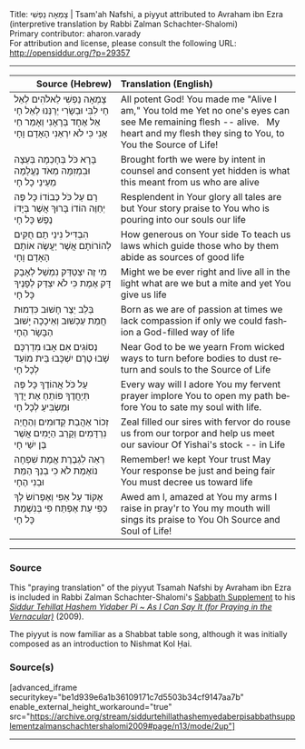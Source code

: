<html>
<head></head>
<body>
Title: צָמְאָה נַפְשִׁי | Tsam'ah Nafshi, a piyyut attributed to Avraham ibn Ezra (interpretive translation by Rabbi Zalman Schachter-Shalomi)<br />
Primary contributor: aharon.varady<br />
For attribution and license, please consult the following URL: <a href="http://opensiddur.org/?p=29357">http://opensiddur.org/?p=29357</a>
<p />
<hr />

<table style="margin-left: auto;margin-right: auto;" class="draggable">
<thead><tr><th id="x" style="text-align: right;">Source (Hebrew)</th><th style="text-align: left;">Translation (English)</th></tr></thead>
<tbody>
<tr><td style="vertical-align:top;">
<div class="liturgy" lang="he">
צָמְאָה נַפְשִׁי 
לֵאלֹהִים לְאֵל חָי
לִבִּי וּבְשָׂרִי 
יְרַנְּנוּ לְאֵל חָי
&nbsp;
<span class="acrostic">אֵ</span>ל אֶחָד בְּרָאָנִי 
וְאָמַר חַי אָנִי
כִּי לֹא יִרְאַנִי הָאָדָם וָחָי
</span></div></td>
 
<td style="vertical-align:top;">
<div class="english" lang="en">
All potent God! You made me
"Alive I am," You told me
Yet no one's eyes can see Me
remaining flesh -- alive. 
&nbsp;
My heart and my flesh 
they sing to You, 
to You the Source of Life! 
</div></td></tr>


<tr><td style="vertical-align:top;">
<div class="liturgy" lang="he">
<span class="acrostic">בָּ</span>רָא כֹּל בְּחָכְמָה 
בְּעֵצָה וּבִמְזִמָּה
מְאֹד נֶעֱלָמָה 
מֵעֵינֵי כָל חָי
</span></div></td>
 
<td style="vertical-align:top;">
<div class="english" lang="en">
Brought forth we were by intent
in counsel and consent
yet hidden is what this meant
from us who are alive
</div></td></tr>


<tr><td style="vertical-align:top;">
<div class="liturgy" lang="he">
<span class="acrostic">רָ</span>ם עַל כֹּל כְּבוֹדוֹ 
כָּל פֶּה יְחַוֶּה הוֹדוֹ
בָּרוּךְ אֲשֶׁר בְּיָדוֹ 
נֶפֶשׁ כָּל חָי
</span></div></td>
 
<td style="vertical-align:top;">
<div class="english" lang="en">
Resplendent in Your glory
all tales are but Your story
praise to You who is pouring
into our souls our life
</div></td></tr>


<tr><td style="vertical-align:top;">
<div class="liturgy" lang="he">
<span class="acrostic">הִ</span>בְדִּיל נִינֵי תָם 
חֻקִּים לְהוֹרוֹתָם
אֲשֶׁר יַעֲשֶׂה אוֹתָם 
הָאָדָם וָחָי
</span></div></td>
 
<td style="vertical-align:top;">
<div class="english" lang="en">
How generous on Your side
To teach us laws which guide
those who by them abide 
as sources of good life
</div></td></tr>


<tr><td style="vertical-align:top;">
<div class="liturgy" lang="he">
<span class="acrostic">מִ</span>י זֶה יִצְטַדַּק 
נִמְשַׁל לְאָבָק דָּק
אֶמֶת כִּי לֹא יִצְדַּק 
לְפָנֶיךָ כָּל חָי
</span></div></td>
 
<td style="vertical-align:top;">
<div class="english" lang="en">
Might we be ever right
and live all in the light
what are we but a mite
and yet You give us life
</div></td></tr>


<tr><td style="vertical-align:top;">
<div class="liturgy" lang="he">
<span class="acrostic">בְּ</span>לֵב יֵצֶר חָשׁוּב 
כִּדְמוּת חֲמַת עַכְשׁוּב
וְאֵיכָכָה יָשׁוּב 
הַבָּשָׂר הֶחָי
</span></div></td>
 
<td style="vertical-align:top;">
<div class="english" lang="en">
Born as we are of passion
at times we lack compassion
if only we could fashion
a God-filled way of life
</div></td></tr>


<tr><td style="vertical-align:top;">
<div class="liturgy" lang="he">
<span class="acrostic">נְ</span>סוֹגִים אִם אָבוּ 
מִדַרְכָּם שָׁבוּ
טֶרֶם יִשְׁכָּבוּ 
בֵּית מוֹעֵד לְכָל חָי
</span></div></td>
 
<td style="vertical-align:top;">
<div class="english" lang="en">
Near God to be we yearn
From wicked ways to turn
before bodies to dust return
and souls to the Source of Life
</div></td></tr>


<tr><td style="vertical-align:top;">
<div class="liturgy" lang="he">
<span class="acrostic">עַ</span>ל כֹּל אֲהוֹדֶךָ 
כָּל פֶּה תְּיַחֲדֶךָ
פּוֹתֵחַ אֶת יָדֶךָ 
וּמַשְׂבִּיעַ לְכָל חָי
</span></div></td>
 
<td style="vertical-align:top;">
<div class="english" lang="en">
Every way will I adore You
my fervent prayer implore You
to open my path before You
to sate my soul with life.
</div></td></tr>


<tr><td style="vertical-align:top;">
<div class="liturgy" lang="he">
<span class="acrostic">זְ</span>כוֹר אַהֲבַת קְדוּמִים 
וְהַחֲיֵה נִרְדָּמִים
וְקָרֵב הַיָּמִים 
אֲשֶׁר בֶּן יִשַׁי חָי
</span></div></td>
 
<td style="vertical-align:top;">
<div class="english" lang="en">
Zeal filled our sires with fervor
do rouse us from our torpor
and help us meet our saviour
Of Yishai's stock -- in Life
</div></td></tr>


<tr><td style="vertical-align:top;">
<div class="liturgy" lang="he">
<span class="acrostic">רְ</span>אֵה לִגְבֶרֶת אֱמֶת 
שִׁפְחָה נוֹאֶמֶת
לֹא כִי בְנֵךְ הַמֵּת 
וּבְנִי הֶחָי
</span></div></td>
 
<td style="vertical-align:top;">
<div class="english" lang="en">
Remember! we kept Your trust
May Your response be just
and being fair You must
decree us toward life
</div></td></tr>


<tr><td style="vertical-align:top;">
<div class="liturgy" lang="he">
<span class="acrostic">אֶ</span>קּוֹד עַל אַפִּי 
וְאֶפְרוֹשׂ לְךָ כַּפִּי
עֵת אֶפְתַּח פִּי 
בְּנִשְׁמַת כָּל חָי
</span></div></td>
 
<td style="vertical-align:top;">
<div class="english" lang="en">
Awed am I, amazed at You
my arms I raise in pray'r to You
my mouth will sings its praise to You
Oh Source and Soul of Life!
</div></td></tr>
</tbody></table>

<hr />

<h3>Source</h3>

This "praying translation" of  the piyyut Tsamah Nafshi by Avraham ibn Ezra is included in Rabbi Zalman Schachter-Shalomi's <a href="http://opensiddur.org/?p=29177">Sabbath Supplement</a> to his <em><a href="http://opensiddur.org/?p=177">Siddur Tehillat Hashem Yidaber Pi ~ As I Can Say It (for Praying in the Vernacular)</a></em> (2009).

The piyyut is now familiar as a Shabbat table song, although it was initially composed as an introduction to Nishmat Kol Ḥai.

<h3>Source(s)</h3>

[advanced_iframe securitykey="be1d939e6a1b36109171c7d5503b34cf9147aa7b" enable_external_height_workaround="true" src="https://archive.org/stream/siddurtehillathashemyedaberpisabbathsupplementzalmanschachtershalomi2009#page/n13/mode/2up"]

<hr />

&nbsp;
</body>
</html>